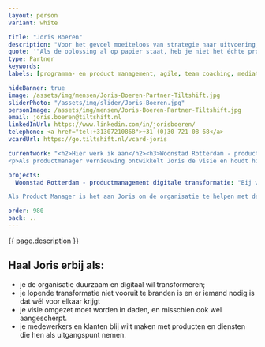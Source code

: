 ```yaml
---
layout: person
variant: white

title: "Joris Boeren"
description: "Voor het gevoel moeiteloos van strategie naar uitvoering, dat is wat Joris het liefste organiseert. Van een globaal idee of koers maakt hij een concrete transformatie en zet hij het ‘en passent’ ook in gang. Het geheim zit ‘m in eenvoud. Door zaken te versimpelen, het kaf van het koren te scheiden en digitaal als toolkit te gebruiken in plaats van als doel, komt er tractie. Teams gaan bewegen, leveren waarde, krijgen vertrouwen van het bestuurlijk niveau, en repeat: duurzame verandering ten goede."
quote: '"Als de oplossing al op papier staat, heb je niet het échte probleem te pakken."'
type: Partner
keywords:
labels: [programma- en product management, agile, team coaching, mediation]

hideBanner: true
image: /assets/img/mensen/Joris-Boeren-Partner-Tiltshift.jpg
sliderPhoto: "/assets/img/slider/Joris-Boeren.jpg"
personImage: /assets/img/mensen/Joris-Boeren-Partner-Tiltshift.jpg
email: joris.boeren@tiltshift.nl
linkedInUrl: https://www.linkedin.com/in/jorisboeren/
telephone: <a href="tel:+31307210868">+31 (0)30 721 08 68</a>
vcardUrl: https://go.tiltshift.nl/vcard-joris

currentwork: "<h2>Hier werk ik aan</h2><h3>Woonstad Rotterdam - productmanager vernieuwing (MT)</h3><p>Woonstad Rotterdam is een grote woningcorporatie in Rotterdam. Na een opdracht als wegbereider van een digitale transformatie is Joris gevraagd als productmanager vernieuwing (lid van MT). Met zes Agile teams werkt hij aan het radicaal vernieuwen van het digitale landschap van de organisatie. Radicaal omdat alles in korte tijd volledig op de schop gaat. Radicaal omdat we de traditionele software van de branche verlaten. Radicaal omdat de verantwoordelijkheid voor de roadmaps laag in de organisatie zijn gelegd, in een samenwerking tussen ‘business’ en ‘it’.  Woonstad Rotterdam doet hiermee wat nodig is om haar doel, een betrokken en betrouwbare huisbaas nog beter invulling te geven.</p>
<p>Als productmanager vernieuwing ontwikkelt Joris de visie en houdt hij de domeinteams (klant, buurten, vastgoed, exploitatie en bedrijfsvoering) en twee ondersteunende teams (web/frontend en data) inhoudelijk op koers. Tegelijkertijd representeert hij als MT-lid de visie en de teams op directieniveau.</p>"

projects:
  Woonstad Rotterdam - productmanagement digitale transformatie: "Bij woningcorporatie Woonstad Rotterdam werken we aan de ondersteuning van hun ambities voor digitale transformatie. Woonstad is hier al langer (en goed) mee bezig en nu klaar voor het echte werk, waarbij losse initiatieven in samenhang worden gebracht. 

Als Product Manager is het aan Joris om de organisatie te helpen met de koers naar digitaal en de praktische invulling ervan. Hij zorgt daarbij voor een uitvoering die de échte gebruiker, bewoner of medewerker, nodig heeft. Daarbij helpt hij met de opzet van de digitale organisatie, voert hij een meer Agile werkwijze door en zorgt hij dat de teams focus houden."

order: 980
back: ..
---
```


{{ page.description }}

<h2>Haal Joris erbij als:</h2>

- je de organisatie duurzaam en digitaal wil transformeren;
- je lopende transformatie niet vooruit te branden is en er iemand nodig is dat wél voor elkaar krijgt
- je visie omgezet moet worden in daden, en misschien ook wel aangescherpt.
- je medewerkers en klanten blij wilt maken met producten en diensten die hen als uitgangspunt nemen.
